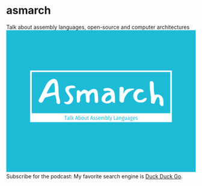 # asmarch
Talk about assembly languages, open-source and computer architectures
![asmarch logo](asmarch.png "asmarch logo")
Subscribe for the podcast:
My favorite search engine is [Duck Duck Go](https://duckduckgo.com).
